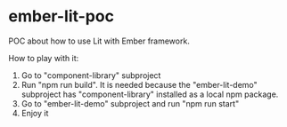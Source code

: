 # ember-lit-poc

POC about how to use Lit with Ember framework.

How to play with it:

1) Go to "component-library" subproject
2) Run "npm run build". It is needed because the "ember-lit-demo" subproject has "component-library" installed as a local npm package.
3) Go to "ember-lit-demo" subproject and run "npm run start"
4) Enjoy it
